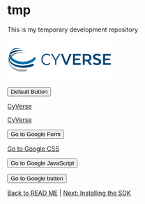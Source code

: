 # tmp

This is my temporary development repository


<a href="https://www.cyverse.org"><img src="docs/cyverse_logo.png"></a>


<button>Default Button</button>

<a href="https://www.cyverse.org" class="button">CyVerse</a>

<a href="https://www.cyverse.org" background-color="#4CAF50" border="none" color="black" padding="15px 32px">CyVerse</a>

<form action="http://google.com">
    <input type="submit" value="Go to Google Form" />
</form>


<a href="http://google.com" class="button">Go to Google CSS</a>



<input type="button" onclick="location.href='http://google.com';" value="Go to Google JavaScript" />


<button onclick="location.href='http://www.google.com'" type="button">Go to Google button</button>

[Back to READ ME](www.google.com) | [Next: Installing the SDK](www.yahoo.com)

